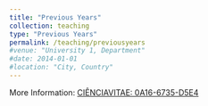 ```yaml
---
title: "Previous Years"
collection: teaching
type: "Previous Years"
permalink: /teaching/previousyears
#venue: "University 1, Department"
#date: 2014-01-01
#location: "City, Country"
---
```


More Information:
[CIÊNCIAVITAE: 0A16-6735-D5E4](https://goo.gl/BMcZKd)